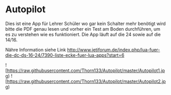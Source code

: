 ﻿# Autopilot

Dies ist eine App für Lehrer Schüler wo gar kein Schalter mehr benötigt wird bitte die PDF genau lesen und vorher ein Test am Boden durchführen, 
um es zu verstehen wie es funktioniert.
Die App läuft auf die 24 sowie auf die 14/16.

Nähre Information siehe Link
http://www.jetiforum.de/index.php/lua-fuer-die-dc-ds-16-24/7390-liste-ecke-fuer-lua-apps?start=6 


![https://raw.githubusercontent.com/Thorn133/Autopilot/master/Autopilot1.jpg) ![https://raw.githubusercontent.com/Thorn133/Autopilot/master/Autopilot2.jpg)
